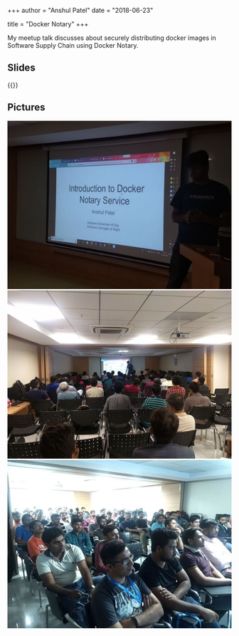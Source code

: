 +++
author = "Anshul Patel"
date = "2018-06-23"

title = "Docker Notary"
+++


My meetup talk discusses about securely distributing docker images in Software Supply Chain using Docker Notary.

<!--more-->

## Slides

{{<slideshare eJ3n9q1bdOVh0T>}}

## Pictures


![notary_sterlite_tech_1](/meetup_pics/notary_sterlite_tech_1.jpeg)
![notary_sterlite_tech_2](/meetup_pics/notary_sterlite_tech_2.jpeg)
![notary_sterlite_tech_3](/meetup_pics/notary_sterlite_tech_3.jpeg)

